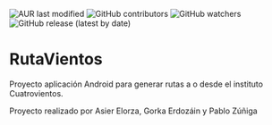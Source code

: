 ![AUR last modified](https://img.shields.io/aur/last-modified/git-hub?style=for-the-badge)
![GitHub contributors](https://img.shields.io/github/contributors/pablo-zk/RutaVientos?style=for-the-badge)
![GitHub watchers](https://img.shields.io/github/watchers/pablo-zk/RutaVientos?style=for-the-badge)
![GitHub release (latest by date)](https://img.shields.io/github/v/release/pablo-zk/RutaVientos?style=for-the-badge)

# RutaVientos
Proyecto aplicación Android para generar rutas a o desde el instituto Cuatrovientos.

Proyecto realizado por Asier Elorza, Gorka Erdozáin y Pablo Zúñiga
